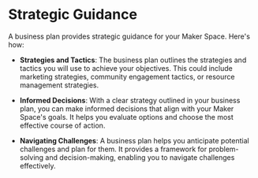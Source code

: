 # Strategic Guidance

A business plan provides strategic guidance for your Maker Space. Here's how:

- **Strategies and Tactics**: The business plan outlines the strategies and tactics you will use to achieve your objectives. This could include marketing strategies, community engagement tactics, or resource management strategies.

- **Informed Decisions**: With a clear strategy outlined in your business plan, you can make informed decisions that align with your Maker Space's goals. It helps you evaluate options and choose the most effective course of action.

- **Navigating Challenges**: A business plan helps you anticipate potential challenges and plan for them. It provides a framework for problem-solving and decision-making, enabling you to navigate challenges effectively.
